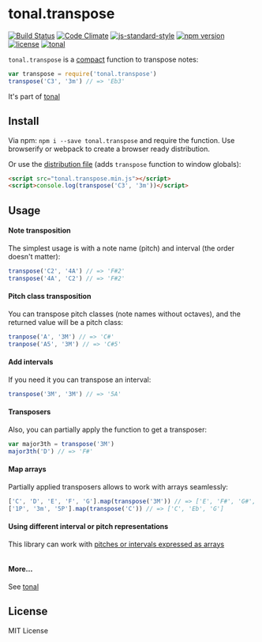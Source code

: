 # tonal.transpose

[![Build Status](https://travis-ci.org/danigb/tonal.svg?branch=master)](https://travis-ci.org/danigb/tonal.transpose)
[![Code Climate](https://codeclimate.com/github/danigb/tonal.transpose/badges/gpa.svg)](https://codeclimate.com/github/danigb/tonal.transpose)
[![js-standard-style](https://img.shields.io/badge/code%20style-standard-brightgreen.svg?style=flat)](https://github.com/feross/standard)
[![npm version](https://img.shields.io/npm/v/tonal.transpose.svg)](https://www.npmjs.com/package/tonal.transpose)
[![license](https://img.shields.io/npm/l/tonal.transpose.svg)](https://www.npmjs.com/package/tonal.transpose)
[![tonal](https://img.shields.io/badge/tonal-transpose-yellow.svg)](https://www.npmjs.com/package/tonal)


`tonal.transpose` is a [compact](https://rawgit.com/danigb/tonal.transpose/master/dist/disc.html) function to transpose notes:

```js
var transpose = require('tonal.transpose')
transpose('C3', '3m') // => 'Eb3'
```

It's part of [tonal](https://www.npmjs.com/package/tonal)

## Install

Via npm: `npm i --save tonal.transpose` and require the function. Use browserify or webpack to create a browser ready distribution.

Or use the [distribution file](https://raw.githubusercontent.com/danigb/tonal.transpose/master/dist/tonal.transpose.min.js) (adds `transpose` function to window globals):

```html
<script src="tonal.transpose.min.js"></script>
<script>console.log(transpose('C3', '3m'))</script>
```

## Usage

#### Note transposition

The simplest usage is with a note name (pitch) and interval (the order doesn't matter):

```js
transpose('C2', '4A') // => 'F#2'
transpose('4A', 'C2') // => 'F#2'
```

#### Pitch class transposition

You can transpose pitch classes (note names without octaves), and the returned value will be a pitch class:

```js
tranpose('A', '3M') // => 'C#'
tranpose('A5', '3M') // => 'C#5'
```

#### Add intervals

If you need it you can transpose an interval:

```js
transpose('3M', '3M') // => '5A'
```

#### Transposers

Also, you can partially apply the function to get a transposer:

```js
var major3th = transpose('3M')
major3th('D') // => 'F#'
```

#### Map arrays

Partially applied transposers allows to work with arrays seamlessly:

```js
['C', 'D', 'E', 'F', 'G'].map(transpose('3M')) // => ['E', 'F#', 'G#', 'A', 'B']
['1P', '3m', '5P'].map(transpose('C')) // => ['C', 'Eb', 'G']
```

#### Using different interval or pitch representations

This library can work with [pitches or intervals expressed as arrays]()

```js
```

#### More...

See [tonal](https://www.npmjs.com/package/tonal)

## License

MIT License
